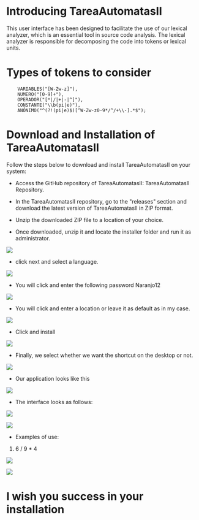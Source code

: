 # Introducing TareaAutomatasII

This user interface has been designed to facilitate the use of our lexical analyzer, which is an essential tool in source code analysis. The lexical analyzer is responsible for decomposing the code into tokens or lexical units.

# Types of tokens to consider

        VARIABLES("[W-Zw-z]"),
        NUMERO("[0-9]+"),
        OPERADOR("[*|/|+|-|^]"),
        CONSTANTE("\\b(pi|e)"),
        ANÓNIMO("^(?!(pi|e)$)[^W-Zw-z0-9*/^/+\\-].*$");

# Download and Installation of  TareaAutomatasII

Follow the steps below to download and install TareaAutomatasII on your system:

- Access the GitHub repository of TareaAutomatasII: TareaAutomatasII Repository.
- In the TareaAutomatasII repository, go to the "releases" section and download the latest version of TareaAutomatasII in ZIP format.
- Unzip the downloaded ZIP file to a location of your choice.

- Once downloaded, unzip it and locate the installer folder and run it as administrator.

![](https://i.ibb.co/tLq9g9R/yo.png)

- click next and select a language.

![](https://i.ibb.co/LCZPTWm/u.png)

- You will click and enter the following password Naranjo12

![](https://i.ibb.co/Wz72jwJ/e.png)

- You will click and enter a location or leave it as default as in my case. 

![](https://i.ibb.co/wSr0jJW/e1.png)

- Click and install

![](https://i.ibb.co/1vJMZgf/Captura-de-pantalla-20230917-052509.png)

- Finally, we select whether we want the shortcut on the desktop or not. 

![](https://i.ibb.co/7ykyRL4/Captura-de-pantalla-20230917-052935.png)

- Our application looks like this

![](https://i.ibb.co/wYFvjNh/tyy.jpg)

- The interface looks as follows:

![](https://i.ibb.co/q1hs6S0/Captura-de-pantalla-20230917-055438.png)

![](https://i.ibb.co/RTYLQQH/Captura-de-pantalla-20230917-055452.png)

- Examples of use:

1.  6 / 9 * 4


![](https://i.ibb.co/6XNFPJw/Captura-de-pantalla-20230917-060221.png)


![](https://i.ibb.co/qJnBKyM/Captura-de-pantalla-20230917-060348.png)

 # I wish you success in your installation





